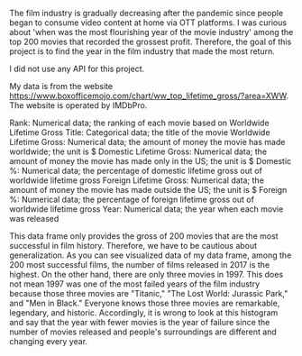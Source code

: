 The film industry is gradually decreasing after the pandemic since people began to consume video content at home via OTT platforms.
I was curious about 'when was the most flourishing year of the movie industry' among the top 200 movies that recorded the grossest profit.
Therefore, the goal of this project is to find the year in the film industry that made the most return.

I did not use any API for this project. 

My data is from the website https://www.boxofficemojo.com/chart/ww_top_lifetime_gross/?area=XWW. 
The website is operated by IMDbPro.

Rank: Numerical data; the ranking of each movie based on Worldwide Lifetime Gross
Title: Categorical data; the title of the movie
Worldwide Lifetime Gross: Numerical data; the amount of money the movie has made worldwide; the unit is $
Domestic Lifetime Gross: Numerical data; the amount of money the movie has made only in the US; the unit is $
Domestic %: Numerical data; the percentage of domestic lifetime gross out of worldwide lifetime gross
Foreign Lifetime Gross: Numerical data; the amount of money the movie has made outside the US; the unit is $
Foreign %: Numerical data; the percentage of foreign lifetime gross out of worldwide lifetime gross
Year: Numerical data; the year when each movie was released

This data frame only provides the gross of 200 movies that are the most successful in film history. Therefore, we have to be cautious about generalization. As you can see visualized data of my data frame, among the 200 most successful films, the number of films released in 2017 is the highest. On the other hand, there are only three movies in 1997. This does not mean 1997 was one of the most failed years of the film industry because those three movies are "Titanic," "The Lost World: Jurassic Park," and "Men in Black." Everyone knows those three movies are remarkable, legendary, and historic. Accordingly, it is wrong to look at this histogram and say that the year with fewer movies is the year of failure since the number of movies released and people's surroundings are different and changing every year.